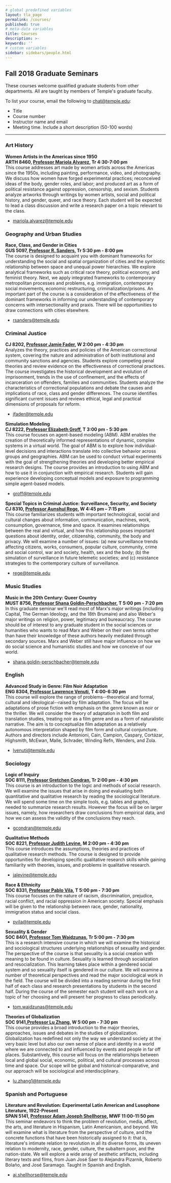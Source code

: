 ```yaml
---
# global predefined variables
layout: tla_page
permalink: /courses/
published: true
# meta-data variables
title: Courses
description: >-
keywords: ''
# custom variables
sidebar: sidebars/people.html
---
```

## Fall 2018 Graduate Seminars
These courses welcome qualified graduate students from other departments. All are taught by members of Temple's graduate faculty.

To list your course, email the following to [chat@temple.edu](mailto:chat@temple.edu):
- Title
- Course number
- Instructor name and email
- Meeting time. Include a short description (50-100 words)

___

### Art History

**Women Artists in the Americas since 1950**<br>
**ARTH 8460, [Professor Mariola Alvarez](https://tyler.temple.edu/faculty/mariola-alvarez-phd), Tr 4:30-7:00 pm**<br>
This course addresses art made by women artists across the Americas since the 1950s, including painting, performance, video, and photography. We discuss how women have forged experimental practices; reconceived ideas of the body, gender roles, and labor; and produced art as a form of political resistance against oppression, censorship, and sexism. Students analyze artworks through writings by women artists, social and political history, and gender, queer, and race theory. Each student will be expected to lead a class discussion and write a research paper on a topic relevant to the class.
- [mariola.alvarez@temple.edu](mailto:mariola.alvarez@temple.edu)

### Geography and Urban Studies

**Race, Class, and Gender in Cities**<br>
**GUS 5097, [Professor R. Sanders](https://liberalarts.temple.edu/academics/faculty/sanders-rickie), Tr 5:30 pm - 8:00 pm**<br>
The course is designed to acquaint you with dominant frameworks for understanding the social and spatial organization of cities and the symbiotic relationship between space and unequal power hierarchies. We explore analytical frameworks such as critical race theory, political economy, and feminist theory. Next, we apply integrated frameworks to contemporary metropolitan processes and problems, e.g. immigration, contemporary social movements, economic restructuring, criminalization/prisons. An important part of the course is a consideration of the effectiveness of the dominant frameworks in informing our understanding of contemporary concerns with intersectionality and praxis. There will be opportunities to draw connections with cities elsewhere.
- [rsanders@temple.edu](mailto:rsanders@temple.edu)

### Criminal Justice

**CJ 8202, [Professor Jamie Fader](https://liberalarts.temple.edu/academics/faculty/fader-jamie), W 2:00 pm - 4:30 pm**<br>
Analyzes the theory, practices and policies of the American correctional system, covering the nature and administration of both institutional and community sanctions and agencies. Students explore competing penal theories and review evidence on the effectiveness of correctional practices. The course investigates the historical development and evolution of imprisonment, trends in the use of confinement, and the effects of incarceration on offenders, families and communities. Students analyze the characteristics of correctional populations and debate the causes and implications of race, class and gender differences. The course identifies significant current issues and reviews ethical, legal and practical dimensions of proposals for reform.
- [jfader@temple.edu](mailtojfader@temple.edu)

**Simulation Modeling**<br>
**CJ 8222, [Professor Elizabeth Groff](https://liberalarts.temple.edu/academics/faculty/groff-elizabeth), T 3:00 pm - 5:30 pm**<br>
This course focuses on agent-based modeling (ABM). ABM enables the creation of theoretically informed representations of dynamic, complex systems in a virtual world. The goal of ABM is to explore how individual-level decisions and interactions translate into collective behavior across groups and geographies. ABM can be used to conduct virtual experiments with the goal of strengthening theories and developing better empirical research designs. The course provides an introduction to using ABM and how to use it in conjunction with empirical research. Students will gain experience developing conceptual models and exposure to programming simple agent-based models.
- [groff@temple.edu](mailto:groff@temple.edu)

**Special Topics in Criminal Justice: Surveillance, Security, and Society**<br>
**CJ 8310, [Professor Aunshul Rege](https://liberalarts.temple.edu/academics/faculty/rege-aunshul), W 4:45 pm – 7:15 pm**<br>
This course familiarizes students with important technological, social and cultural changes about information, communication, machines, work, consumption, governance, time and space. It examines relationships between the real and virtual, and how this relationship poses important questions about identity, order, citizenship, community, the body and privacy. We will examine a number of issues: (a) new surveillance trends affecting citizens, works, consumers, popular culture, community, crime and social control, war and society, health, sex and the body; (b) the simulation of surveillance in future telemetic societies; and (c) resistance strategies to the contemporary culture of surveillance.
- [rege@temple.edu](mailto:rege@temple.edu)

### Music Studies

**Music in the 20th Century: Queer Country**<br>
**MUST 8756, [Professor Shana Goldin-Perschbacher](https://www.temple.edu/boyer/about/people/Goldin-Perschbacher.asp), T 5:00 pm - 7:20 pm**<br>
In this graduate seminar we'll read most of Marx's major writings (including Capital, The German Ideology, and the 18th Brumaire) and also Weber's major writings on religion, power, legitimacy and bureaucracy. The course should be of interest to any graduate student in the social sciences or humanities who wants to read Marx and Weber on their own terms rather than have their knowledge of these authors heavily mediated through secondary sources. Marx and Weber still have major influence on how we do social science and humanistic studies and how we conceive of our world.
- [shana.goldin-perschbacher@temple.edu](mailto:shana.goldin-perschbacher@temple.edu)

### English

**Advanced Study in Genre: Film Noir Adaptation**<br>
**ENG 8304, [Professor Lawrence Venuti](https://liberalarts.temple.edu/academics/faculty/venuti-lawrence), T 4:00-6:30 pm**<br>
This course will explore the range of problems--theoretical and formal, cultural and ideological--raised by film adaptation. The focus will be adaptations of prose fiction with emphasis on the genre known as noir or the thriller. We will consider the theory of adaptation in both film and translation studies, treating noir as a film genre and as a form of naturalistic narrative. The aim is to conceptualize film adaptation as a relatively autonomous interpretation shaped by film form and cultural conjuncture. Authors and directors include Antonioni, Cain, Campion, Caspary, Cortázar, Highsmith, McEwan, Malle, Schrader, Winding Refn, Wenders, and Zola.
- [lvenuti@temple.edu](mailto:lvenuti@temple.edu)

### Sociology

**Logic of Inquiry**<br>
**SOC 8111, [Professor Gretchen Condran](https://liberalarts.temple.edu/academics/faculty/condran-gretchen), Tr 2:00 pm - 4:30 pm**<br>
This course is an introduction to the logic and methods of social research. We will examine the issues that arise in doing and evaluating both quantitative and qualitative research by reading the sociological literature. We will spend some time on the simple tools, e.g. tables and graphs, needed to summarize research results. However the focus will be on larger issues, namely, how researchers draw conclusions from empirical data, and how we can assess the validity of the conclusions they reach.
- [gcondran@temple.edu](mailto:gcondran@temple.edu)

**Qualitative Methods**<br>
**SOC 8221, [Professor Judith Levine](https://liberalarts.temple.edu/academics/faculty/levine-judith), M 2:00 pm - 4:30 pm**<br>
This course introduces the assumptions, theories and practices of qualitative research methods. The course is designed to provide opportunities for developing specific qualitative research skills while gaining familiarity with theories, issues, and problems in qualitative research.
- [jalevine@temple.edu](mailto:jalevine@temple.edu)

**Race & Ethnicity**<br>
**SOC 8331, [Professor Pablo Vila](https://liberalarts.temple.edu/academics/faculty/vila-pablo), T 5:00 pm - 7:30 pm**<br>
This course focuses on the nature of racism, discrimination, prejudice, racial conflict, and racial oppression in American society. Special emphasis will be given to the relationship between race, gender, nationality, immigration status and social class.
- [pvila@temple.edu](mailto:pvila@temple.edu)

**Sexuality & Gender**<br>
**SOC 8401, [Professor Tom Waidzunas](https://liberalarts.temple.edu/academics/faculty/waidzunas-tom), Tr 5:00 pm - 7:30 pm**<br>
This is a research intensive course in which we will examine the historical and sociological structures underlying relationships of sexuality and gender. The perspective of the course is that sexuality is a social creation with meaning to be found in culture. Sexuality is learned through socialization and resocialization. This learning takes place within a gendered social system and so sexuality itself is gendered in our culture. We will examine a number of theoretical perspectives and read the major sociological work in the field. The course will be divided into a reading seminar during the first half of each class and research presentations by students in the second half. During the course of the semester each student will each work on a topic of her choosing and will present her progress to class periodically.
- [tom.waidzunas@temple.edu](mailto:tom.waidzunas@temple.edu)

**Theories of Globalization**<br>
**SOC 9141,[Professor Lu Zhang](https://liberalarts.temple.edu/academics/faculty/zhang-lu), W 5:00 pm - 7:30 pm**<br>
This course provides a broad introduction to the major theories, approaches, issues and debates in the studies of globalization. Globalization has redefined not only the way we understand society at the very basic level but also our own sense of place and identity in a world where we are connected to and influenced by events and people in far off places. Substantively, this course will focus on the relationships between local and global social, economic, political, and cultural processes across time and space. Our scope will be global and historical-comparative, and our approach will be sociological and interdisciplinary.
- [lu.zhang1@temple.edu](mailto:lu.zhang1@temple.edu)

### Spanish and Portuguese

**Literature and Revolution: Experimental Latin American and Lusophone Literature, 1922-Present**<br>
**SPAN 5141, [Professor Adam Joseph Shellhorse](https://liberalarts.temple.edu/academics/faculty/shellhorse-adam-joseph), MWF 11:00-11:50 pm**<br>
This seminar endeavors to think the problem of revolution, media, affect, the arts, and literature in Hispanism, Latin Americanism, and beyond. We will examine what is literature from the perspective of culture, and the concrete functions that have been historically assigned to it: that is, literature's intimate relation to revolution in all its diverse forms, its uneven relation to modernity, race, gender, culture, the subaltern poor, and the nation-state. We will explore a wide array of aesthetic artifacts, including literary texts and films, from Juan José Saer to Alejandra Pizarnik, Roberto Bolaño, and José Saramago. Taught in Spanish and English.
- [aj.shellhorse@temple.edu](mailto:aj.shellhorse@temple.edu)
